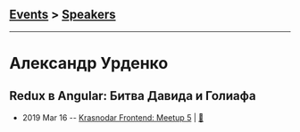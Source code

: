 ## [Events](../README.md) > [Speakers](../speakers.md)
---

# Александр Урденко

## Redux в Angular: Битва Давида и Голиафа
- 2019 Mar 16 -- [Krasnodar Frontend: Meetup 5](https://www.youtube.com/watch?v=XmOnUbziGPg)  | [:notebook:](https://yadi.sk/i/V9MLBuiB-RPNeQ)  
